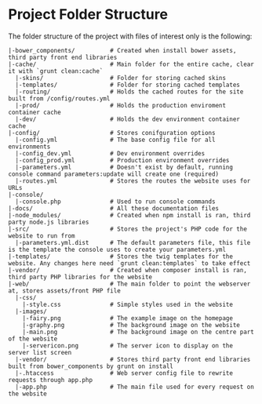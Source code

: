 Project Folder Structure
========================

The folder structure of the project with files of interest only is the following:

    |-bower_components/          # Created when install bower assets, third party front end libraries
    |-cache/                     # Main folder for the entire cache, clear it with `grunt clean:cache`
      |-skins/                   # Folder for storing cached skins
      |-templates/               # Folder for storing cached templates
      |-routing/                 # Holds the cached routes for the site built from /config/routes.yml
      |-prod/                    # Holds the production enviroment container cache
      |-dev/                     # Holds the dev environment container cache
    |-config/                    # Stores conifguration options
      |-config.yml               # The base config file for all environments
      |-config_dev.yml           # Dev environment overrides
      |-config_prod.yml          # Production environment overrides
      |-parameters.yml           # Doesn't exist by default, running console command parameters:update will create one (required)
      |-routes.yml               # Stores the routes the website uses for URLs
    |-console/
      |-console.php              # Used to run console commands
    |-docs/                      # All these documentation files
    |-node_modules/              # Created when npm install is ran, third party node.js libraries
    |-src/                       # Stores the project's PHP code for the website to run from
      |-parameters.yml.dist      # The default parameters file, this file is the template the console uses to create your parameters.yml
    |-templates/                 # Stores the twig templates for the website. Any changes here need `grunt clean:templates` to take effect
    |-vendor/                    # Created when composer install is ran, third party PHP libraries for the website
    |-web/                       # The main folder to point the webserver at, stores assets/front PHP file
      |-css/
        |-style.css              # Simple styles used in the website
      |-images/
        |-fairy.png              # The example image on the homepage
        |-graphy.png             # The background image on the website
        |-main.png               # The background image on the centre part of the website
        |-servericon.png         # The server icon to display on the server list screen
      |-vendor/                  # Stores third party front end libraries built from bower_components by grunt on install
      |-.htaccess                # Web server config file to rewrite requests through app.php
      |-app.php                  # The main file used for every request on the website